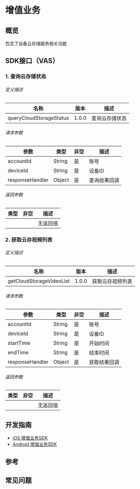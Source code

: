 # 增值业务

## 概览

包含了设备云存储服务相关功能

## SDK接口（VAS）

### 1. 查询云存储状态

###### 定义描述
| 名称  | 版本  | 描述     |
| ----- | ----- | -------- |
| queryCloudStorageStatus | 1.0.0 | 查询云存储状态 |

###### 请求参数
| 参数 | 类型 | 非空 | 描述 |
| ---- | ---- | ---- | ---- |
| accountId | String | 是 | 账号 |
| deviceId | String | 是 | 设备ID |
| responseHandler | Object | 是 | 查询结果回调 |

###### 返回参数
| 类型 | 非空 | 描述     |
| ---- | ---- | -------- |
|      |      | 无返回值 |


### 2. 获取云存视频列表

###### 定义描述
| 名称  | 版本  | 描述     |
| ----- | ----- | -------- |
| getCloudStorageVideoList | 1.0.0 | 获取云存视频列表 |

###### 请求参数
| 参数 | 类型 | 非空 | 描述 |
| ---- | ---- | ---- | ---- |
| accountId | String | 是 | 账号 |
| deviceId | String | 是 | 设备ID |
| startTime | String | 是 | 开始时间 |
| endTime | String | 是 | 结束时间 |
| responseHandler | Object | 是 | 获取结果回调 |

###### 返回参数
| 类型 | 非空 | 描述     |
| ---- | ---- | -------- |
|      |      | 无返回值 |

## 开发指南
* [iOS 增值业务SDK](ios/增值业务.md)
* [Android 增值业务SDK](Android/增值业务.md)

## 参考


## 常见问题